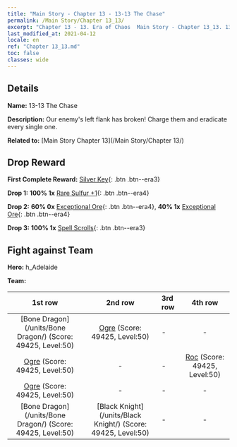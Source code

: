 ```yaml
---
title: "Main Story - Chapter 13 - 13-13 The Chase"
permalink: /Main Story/Chapter 13_13/
excerpt: "Chapter 13 - 13. Era of Chaos  Main Story - Chapter 13_13. 13-13 The Chase"
last_modified_at: 2021-04-12
locale: en
ref: "Chapter 13_13.md"
toc: false
classes: wide
---
```


## Details

 **Name:** 13-13 The Chase

 **Description:** Our enemy's left flank has broken! Charge them and eradicate every single one.

 **Related to:** [Main Story Chapter 13](/Main Story/Chapter 13/)

## Drop Reward

 **First Complete Reward:** [Silver Key](/Items/con_693/){: .btn .btn--era3}

 **Drop 1:** **100% 1x** [Rare Sulfur +1](/Items/mat_43/){: .btn .btn--era4}

 **Drop 2:** **60% 0x** [Exceptional Ore](/Items/mat_33/){: .btn .btn--era4}, **40% 1x** [Exceptional Ore](/Items/mat_33/){: .btn .btn--era4}

 **Drop 3:** **100% 1x** [Spell Scrolls](/Items/con_694/){: .btn .btn--era3}


## Fight against Team
 **Hero:** h_Adelaide

 **Team:**


  | 1st row | 2nd row | 3rd row | 4th row |
  |:----:|:----:|:----|:----:|
  | [Bone Dragon](/units/Bone Dragon/) (Score: 49425, Level:50)  | [Ogre](/units/Ogre/) (Score: 49425, Level:50)  | - | - |
  | [Ogre](/units/Ogre/) (Score: 49425, Level:50)  | - | - | [Roc](/units/Roc/) (Score: 49425, Level:50)  |
  | [Ogre](/units/Ogre/) (Score: 49425, Level:50)  | - | - | - |
  | [Bone Dragon](/units/Bone Dragon/) (Score: 49425, Level:50)  | [Black Knight](/units/Black Knight/) (Score: 49425, Level:50)  | - | - |


